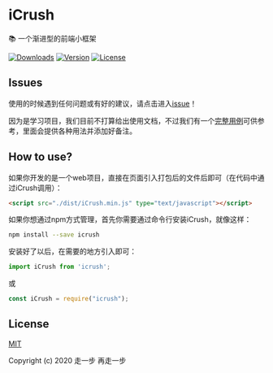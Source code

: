 # iCrush
📚 一个渐进型的前端小框架

<a href="https://yelloxing.github.io/npm-downloads/?interval=7&packages=icrush"><img src="https://img.shields.io/npm/dm/icrush.svg" alt="Downloads"></a>
<a href="https://www.npmjs.com/package/icrush"><img src="https://img.shields.io/npm/v/icrush.svg" alt="Version"></a>
<a href="https://github.com/yelloxing/icrush/blob/master/LICENSE"><img src="https://img.shields.io/npm/l/icrush.svg" alt="License"></a>

## Issues
使用的时候遇到任何问题或有好的建议，请点击进入[issue](https://github.com/yelloxing/iCrush/issues)！

因为是学习项目，我们目前不打算给出使用文档，不过我们有一个[完整用例](https://github.com/yelloxing/iCrush/tree/version-0.1/demo)可供参考，里面会提供各种用法并添加好备注。

## How to use?
如果你开发的是一个web项目，直接在页面引入打包后的文件后即可（在代码中通过iCrush调用）：

```html
<script src="./dist/iCrush.min.js" type="text/javascript"></script>
```

如果你想通过npm方式管理，首先你需要通过命令行安装iCrush，就像这样：

```bash
npm install --save icrush
```

安装好了以后，在需要的地方引入即可：

```js
import iCrush from 'icrush';
```

或

```js
const iCrush = require("icrush");
```

## License

[MIT](https://github.com/yelloxing/iCrush/blob/master/LICENSE)

Copyright (c) 2020 走一步 再走一步
